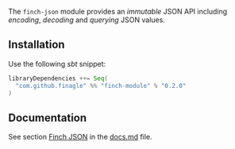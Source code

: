 The `finch-json` module provides an _immutable_ JSON API including _encoding_, _decoding_ and _querying_ JSON values.

Installation
------------
Use the following _sbt_ snippet:

```scala
libraryDependencies ++= Seq(
  "com.github.finagle" %% "finch-module" % "0.2.0"
)
```

Documentation
-------------
See section [Finch JSON](/docs.md#finch-json) in the [docs.md](/docs.md) file.
